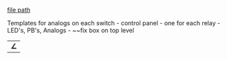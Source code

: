 
[file path](<file:///C:\Users\jnetherton\G&W Electric Co\US-PowerGridAutomation - Documents\_Lazer\109336 - Energy Storage System - Gun Hill Rd Quinnipiac University (US ELECTRICAL SERVICES INC)>)

 Templates for analogs on each switch
	- control panel
		- one for each relay
			- LED's, PB's, Analogs
	- ~~fix box on top level 

|       |
| ----- |
| **∠** |